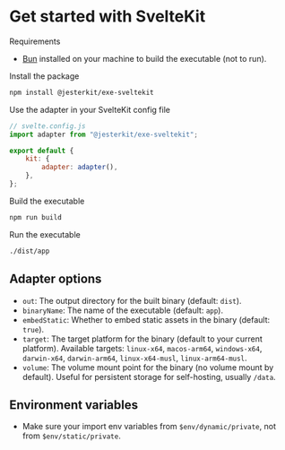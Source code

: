 # Get started with SvelteKit

Requirements

- [Bun](https://bun.com/) installed on your machine to build the executable (not to run).

Install the package

```bash
npm install @jesterkit/exe-sveltekit
```

Use the adapter in your SvelteKit config file

```js
// svelte.config.js
import adapter from "@jesterkit/exe-sveltekit";

export default {
	kit: {
		adapter: adapter(),
	},
};
```

Build the executable

```bash
npm run build
```

Run the executable

```bash
./dist/app
```

## Adapter options

- `out`: The output directory for the built binary (default: `dist`).
- `binaryName`: The name of the executable (default: `app`).
- `embedStatic`: Whether to embed static assets in the binary (default: `true`).
- `target`: The target platform for the binary (default to your current platform). Available targets: `linux-x64`, `macos-arm64`, `windows-x64`, `darwin-x64`, `darwin-arm64`, `linux-x64-musl`, `linux-arm64-musl`.
- `volume`: The volume mount point for the binary (no volume mount by default). Useful for persistent storage for self-hosting, usually `/data`.

## Environment variables

- Make sure your import env variables from `$env/dynamic/private`, not from `$env/static/private`.
